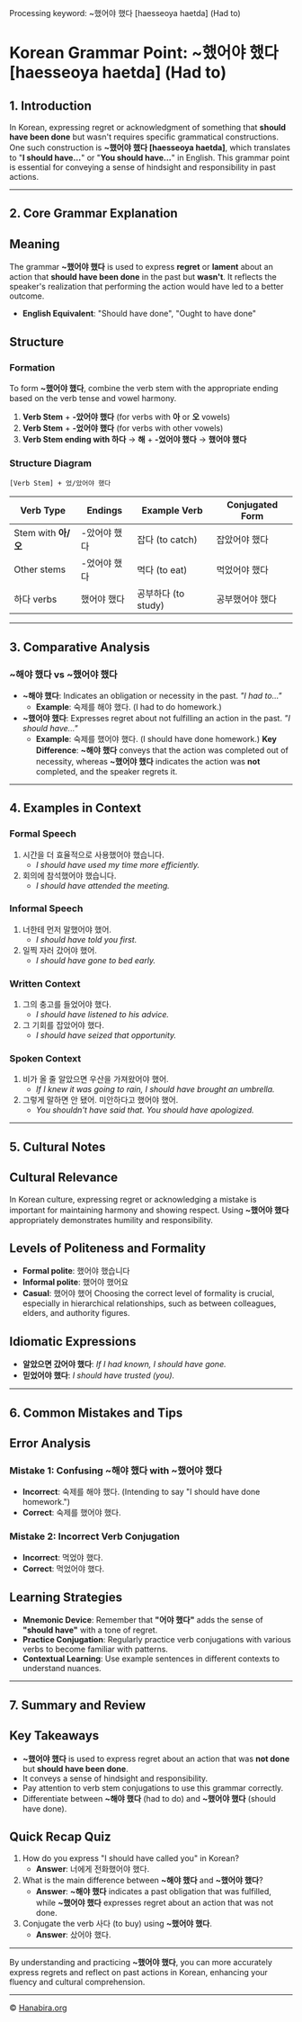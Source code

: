 Processing keyword: ~했어야 했다 [haesseoya haetda] (Had to)
# Korean Grammar Point: ~했어야 했다 [haesseoya haetda] (Had to)

## 1. Introduction
In Korean, expressing regret or acknowledgment of something that **should have been done** but wasn't requires specific grammatical constructions. One such construction is **~했어야 했다 [haesseoya haetda]**, which translates to "**I should have...**" or "**You should have...**" in English. This grammar point is essential for conveying a sense of hindsight and responsibility in past actions.

---
## 2. Core Grammar Explanation
## Meaning
The grammar **~했어야 했다** is used to express **regret** or **lament** about an action that **should have been done** in the past but **wasn't**. It reflects the speaker's realization that performing the action would have led to a better outcome.
- **English Equivalent**: "Should have done", "Ought to have done"
## Structure
### Formation
To form **~했어야 했다**, combine the verb stem with the appropriate ending based on the verb tense and vowel harmony.
1. **Verb Stem** + **-았어야 했다** (for verbs with **아** or **오** vowels)
2. **Verb Stem** + **-었어야 했다** (for verbs with other vowels)
3. **Verb Stem ending with 하다** → **해** + **-었어야 했다** → **했어야 했다**
### Structure Diagram
```
[Verb Stem] + 었/았어야 했다
```
| Verb Type          | Endings           | Example Verb | Conjugated Form     |
|--------------------|-------------------|--------------|---------------------|
| Stem with **아/오** | -았어야 했다      | 잡다 (to catch) | 잡았어야 했다       |
| Other stems        | -었어야 했다      | 먹다 (to eat)  | 먹었어야 했다       |
| 하다 verbs         | 했어야 했다       | 공부하다 (to study) | 공부했어야 했다 |
---
## 3. Comparative Analysis
### **~해야 했다** vs **~했어야 했다**
- **~해야 했다**: Indicates an obligation or necessity in the past. *"I had to..."*
  - **Example**: 숙제를 해야 했다. (I had to do homework.)
- **~했어야 했다**: Expresses regret about not fulfilling an action in the past. *"I should have..."*
  - **Example**: 숙제를 했어야 했다. (I should have done homework.)
**Key Difference**: **~해야 했다** conveys that the action was completed out of necessity, whereas **~했어야 했다** indicates the action was **not** completed, and the speaker regrets it.
---
## 4. Examples in Context
### Formal Speech
1. 시간을 더 효율적으로 사용했어야 했습니다.
   - *I should have used my time more efficiently.*
2. 회의에 참석했어야 했습니다.
   - *I should have attended the meeting.*
### Informal Speech
1. 너한테 먼저 말했어야 했어.
   - *I should have told you first.*
2. 일찍 자러 갔어야 했어.
   - *I should have gone to bed early.*
### Written Context
1. 그의 충고를 들었어야 했다.
   - *I should have listened to his advice.*
2. 그 기회를 잡았어야 했다.
   - *I should have seized that opportunity.*
### Spoken Context
1. 비가 올 줄 알았으면 우산을 가져왔어야 했어.
   - *If I knew it was going to rain, I should have brought an umbrella.*
2. 그렇게 말하면 안 됐어. 미안하다고 했어야 했어.
   - *You shouldn't have said that. You should have apologized.*
---
## 5. Cultural Notes
## Cultural Relevance
In Korean culture, expressing regret or acknowledging a mistake is important for maintaining harmony and showing respect. Using **~했어야 했다** appropriately demonstrates humility and responsibility.
## Levels of Politeness and Formality
- **Formal polite**: 했어야 했습니다
- **Informal polite**: 했어야 했어요
- **Casual**: 했어야 했어
Choosing the correct level of formality is crucial, especially in hierarchical relationships, such as between colleagues, elders, and authority figures.
## Idiomatic Expressions
- **알았으면 갔어야 했다**: *If I had known, I should have gone.*
- **믿었어야 했다**: *I should have trusted (you).*
---
## 6. Common Mistakes and Tips
## Error Analysis
### Mistake 1: Confusing **~해야 했다** with **~했어야 했다**
- **Incorrect**: 숙제를 해야 했다. (Intending to say "I should have done homework.")
- **Correct**: 숙제를 했어야 했다.
### Mistake 2: Incorrect Verb Conjugation
- **Incorrect**: 먹었야 했다.
- **Correct**: 먹었어야 했다.
## Learning Strategies
- **Mnemonic Device**: Remember that **"어야 했다"** adds the sense of **"should have"** with a tone of regret.
- **Practice Conjugation**: Regularly practice verb conjugations with various verbs to become familiar with patterns.
- **Contextual Learning**: Use example sentences in different contexts to understand nuances.
---
## 7. Summary and Review
## Key Takeaways
- **~했어야 했다** is used to express regret about an action that was **not done** but **should have been done**.
- It conveys a sense of hindsight and responsibility.
- Pay attention to verb stem conjugations to use this grammar correctly.
- Differentiate between **~해야 했다** (had to do) and **~했어야 했다** (should have done).
## Quick Recap Quiz
1. How do you express "I should have called you" in Korean?
   - **Answer**: 너에게 전화했어야 했다.
2. What is the main difference between **~해야 했다** and **~했어야 했다**?
   - **Answer**: **~해야 했다** indicates a past obligation that was fulfilled, while **~했어야 했다** expresses regret about an action that was not done.
3. Conjugate the verb 사다 (to buy) using **~했어야 했다**.
   - **Answer**: 샀어야 했다.
---
By understanding and practicing **~했어야 했다**, you can more accurately express regrets and reflect on past actions in Korean, enhancing your fluency and cultural comprehension.

---
© [Hanabira.org](https://hanabira.org)
